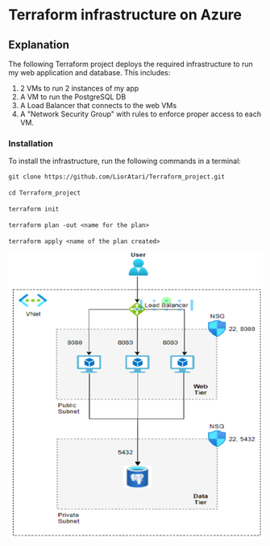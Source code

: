 # Terraform infrastructure on Azure

## Explanation
The following Terraform project deploys the required infrastructure to run my web application and database. This includes:
1. 2 VMs to run 2 instances of my app
2. A VM to run the PostgreSQL DB
3. A Load Balancer that connects to the web VMs
4. A "Network Security Group" with rules to enforce proper access to each VM.


### Installation  
To install the infrastructure, run the following commands in a terminal:  
    
```
git clone https://github.com/LiorAtari/Terraform_project.git

cd Terraform_project

terraform init

terraform plan -out <name for the plan>

terraform apply <name of the plan created>
```

![architecture](map.png)


